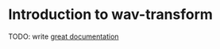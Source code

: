 # Introduction to wav-transform

TODO: write [great documentation](http://jacobian.org/writing/what-to-write/)
